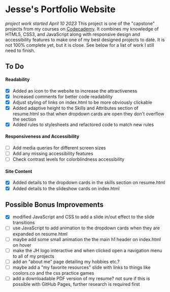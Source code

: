 # Jesse's Portfolio Website
*project work started April 10 2023*
This project is one of the "capstone" projects from my courses on [Codecademy](https://www.codecademy.com/). It combines my knowledge of
HTML5, CSS3, and JavaScript along with responsive design and accessibility features to make one of my best designed projects to date. It is not 
100% complete yet, but it is close. See below for a list of work I still need to finish.

## To Do
#### Readability
- [x] Added an icon to the website to increase the attractiveness
- [x] Increased comments for better code readability
- [x] Adjust styling of links on index.html to be more obviously clickable
- [x] Added adaptive height to the Skills and Attributes section of resume.html so that when dropdown cards are open they don't overflow the section
- [x] Added rules to stylesheets and refactored code to match new rules

#### Responsiveness and Accessibility
- [ ] Add media queries for different screen sizes
- [ ] Add any missing accessibility features
- [ ] Check contrast levels for colorblindness accessibility

#### Site Content
- [x] Added details to the dropdown cards in the skills section on resume.html
- [x] Added details to the slideshow cards on index.html

## Possible Bonus Improvements

- [x] modified JavaScript and CSS to add a slide in/out effect to the slide transitions
- [ ] use JavaScript to add animation to the dropdown cards when they are expanded on resume.html
- [ ] maybe add some small animation the the main h1 header on index.html on hover
- [ ] make the JH logo interactive and when clicked open a navigation menu to all of my projects
- [ ] add an "about me" page detailing my hobbies etc.?
- [ ] maybe add a "my favorite resources" slide with links to things like coolors.co and the css practice games
- [ ] add a downloadable PDF version of my resume? not sure if this is possible with GitHub Pages, further research is required first